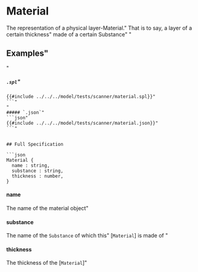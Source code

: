 # Material

 The representation of a physical layer-Material."
 That is to say, a layer of a certain thickness"
 made of a certain Substance"
"
 ## Examples"
"
 ##### `.spl`"
 ```json"
 {{#include ../../../model/tests/scanner/material.spl}}"
 ```"
"
 ##### `.json`"
 ```json"
 {{#include ../../../model/tests/scanner/material.json}}"
 ```"


 ## Full Specification

```json
Material {
   name : string,
   substance : string,
   thickness : number,
}
```



#### name

 The name of the material object"




#### substance

 The name of the `Substance` of which this"
 [`Material`] is made of    "




#### thickness

 The thickness of the [`Material`]"




